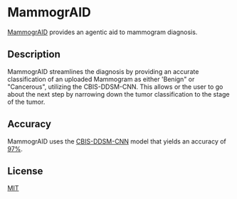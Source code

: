 # MammogrAID

[MammogrAID](https://github.com/sarahmab/Hackathon/tree/main) provides an agentic aid to mammogram diagnosis.

## Description

MammogrAID streamlines the diagnosis by providing an accurate classification of an uploaded Mammogram as either 'Benign" or "Cancerous", utilizing the CBIS-DDSM-CNN. This allows or the user to go about the next step by narrowing down the tumor classification to the stage of the tumor. 

## Accuracy

MammogrAID uses the [CBIS-DDSM-CNN](https://huggingface.co/maiurilorenzo/CBIS-DDSM-CNN) model that yields an accuracy of [97%](https://huggingface.co/maiurilorenzo/CBIS-DDSM-CNN#:~:text=Confusion%20Matrix-,Results,-Accuracy%3A%200.9789). 

## License

[MIT](https://choosealicense.com/licenses/mit/)
